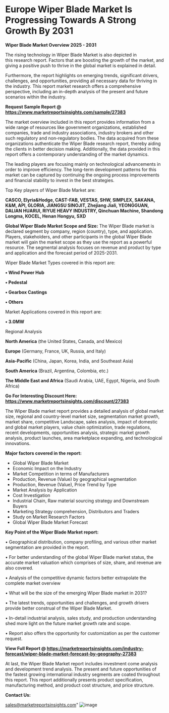 # Europe Wiper Blade Market Is Progressing Towards A Strong Growth By 2031

<Strong> Wiper Blade Market Overview 2025 - 2031</strong>

The rising technology in Wiper Blade Market is also depicted in this research report. Factors that are boosting the growth of the market, and giving a positive push to thrive in the global market is explained in detail.

Furthermore, the report highlights on emerging trends, significant drivers, challenges, and opportunities, providing all necessary data for thriving in the industry. This report market research offers a comprehensive perspective, including an in-depth analysis of the present and future scenarios within the industry.

<strong>Request Sample Report @ <a href=https://www.marketreportsinsights.com/sample/27383>https://www.marketreportsinsights.com/sample/27383</a></strong>

The market overview included in this report provides information from a wide range of resources like government organizations, established companies, trade and industry associations, industry brokers and other such regulatory and non-regulatory bodies. The data acquired from these organizations authenticate the Wiper Blade research report, thereby aiding the clients in better decision making. Additionally, the data provided in this report offers a contemporary understanding of the market dynamics.

The leading players are focusing mainly on technological advancements in order to improve efficiency. The long-term development patterns for this market can be captured by continuing the ongoing process improvements and financial stability to invest in the best strategies.

Top Key players of Wiper Blade Market are:

<strong>CASCO, Elyria&Hodge, CAST-FAB, VESTAS, SHW, SIMPLEX, SAKANA, K&M, API, GLORIA, JIANGSU SINOJIT, Zhejiang Jiali, YEONGGUAN, DALIAN HUARUI, RIYUE HEAVY INDUSTRY, Qinchuan Machine, Shandong Longma, KOCEL, Henan Hongyu, SXD</strong>

<strong><b>Global Wiper Blade Market Scope and Size:</b></strong>
The Wiper Blade market is declared segment by company, region (country), type, and application. Players, stakeholders, and other participants in the global Wiper Blade market will gain the market scope as they use the report as a powerful resource. The segmental analysis focuses on revenue and product by type and application and the forecast period of 2025-2031.

Wiper Blade Market Types covered in this report are:

<strong>• Wind Power Hub

• Pedestal

• Gearbox Castings

• Others</strong>

Market Applications covered in this report are:

<strong>• 3.0MW</strong> 

Regional Analysis

<strong>North America</strong> (the United States, Canada, and Mexico)

<strong>Europe</strong> (Germany, France, UK, Russia, and Italy)

<strong>Asia-Pacific</strong> (China, Japan, Korea, India, and Southeast Asia)

<strong>South America</strong> (Brazil, Argentina, Colombia, etc.)

<strong>The Middle East and Africa</strong> (Saudi Arabia, UAE, Egypt, Nigeria, and South Africa)

<strong>Go For Interesting Discount Here: <a href=https://www.marketreportsinsights.com/discount/27383>https://www.marketreportsinsights.com/discount/27383</a></strong>

The Wiper Blade market report provides a detailed analysis of global market size, regional and country-level market size, segmentation market growth, market share, competitive Landscape, sales analysis, impact of domestic and global market players, value chain optimization, trade regulations, recent developments, opportunities analysis, strategic market growth analysis, product launches, area marketplace expanding, and technological innovations.

<strong><b>Major factors covered in the report:</b></strong>
<ul>
  <li>Global Wiper Blade Market </li>
  <li>Economic Impact on the Industry</li>
  <li>Market Competition in terms of Manufacturers</li>
  <li>Production, Revenue (Value) by geographical segmentation</li>
  <li>Production, Revenue (Value), Price Trend by Type</li>
  <li>Market Analysis by Application</li>
  <li>Cost Investigation</li>
  <li>Industrial Chain, Raw material sourcing strategy and Downstream Buyers</li>
  <li>Marketing Strategy comprehension, Distributors and Traders</li>
  <li>Study on Market Research Factors</li>
  <li>Global Wiper Blade Market Forecast</li>
</ul>

<strong><b>Key Point of the Wiper Blade Market report:</b></strong>

• Geographical distribution, company profiling, and various other market segmentation are provided in the report.

• For better understanding of the global Wiper Blade market status, the accurate market valuation which comprises of size, share, and revenue are also covered.

• Analysis of the competitive dynamic factors better extrapolate the complete market overview

• What will be the size of the emerging Wiper Blade market in 2031?

• The latest trends, opportunities and challenges, and growth drivers provide better construal of the Wiper Blade Market.

• In-detail industrial analysis, sales study, and production understanding shed more light on the future market growth rate and scope.

• Report also offers the opportunity for customization as per the customer request.

<strong><b>View Full Report @ <a href=https://marketreportsinsights.com/industry-forecast/wiper-blade-market-forecast-by-geography-27383>https://marketreportsinsights.com/industry-forecast/wiper-blade-market-forecast-by-geography-27383</a></b></strong>


At last, the Wiper Blade Market report includes investment come analysis and development trend analysis. The present and future opportunities of the fastest growing international industry segments are coated throughout this report. This report additionally presents product specification, manufacturing method, and product cost structure, and price structure.

<strong>Contact Us:</strong>

sales@marketreportsinsights.com"
![image](https://github.com/user-attachments/assets/d82d7849-2d15-4f2a-99a6-354aaf611c3c)
